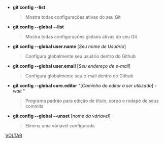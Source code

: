 - **git config --list**
	> Mostra todas configurações ativas do seu Git
- **git config --global --list**
	> Mostra todas configurações globais ativas do seu Git
- **git config --global user.name** [*Seu nome de Usuário*]
	> Configura globalmente seu usuário dentro do Github
- **git config --global user.email** [*Seu endereço de e-mail*]
	> Configura globalmente seu e-mail dentro do Github
- **git config --global core.editor** "[*Caminho do editor a ser utilizado*] *-wait* "
	> Programa padrão para edição de título, corpo e rodapé de seus commits
- **git config --global --unset** [*nome da váriavel*]
	> Elimina uma váriavel configurada

[VOLTAR](../README.md)
